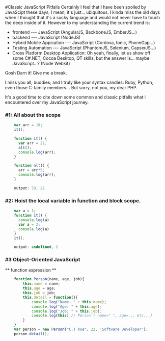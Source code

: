 #Classic JavaScript Pitfalls
Certainly I feel that I have been spoiled by JavaScipt these days; I mean, it's just... ubiquitous. I kinda miss the old days when I thought that it's a sucky language and would not never have to touch the deep inside of it. However to my understanding the current trend is:
- frontend --- JavaScript (AngularJS, BackboneJS, EmberJS...)
- backend --- JavaScript (NodeJS)
- Hybrid Mobile Appication --- JavaScript (Cordova, Ionic, PhoneGap...)
- Testing Automation --- JavaScript (PhantomJS, Selenium, CapserJS...)
- Cross Platform Desktop Application: Oh yeah, finally, let us show off some C#.NET, Cocoa Desktop, QT skills, but the answer is... maybe JavaScript...? (Node Webkit)

Gosh Darn it! Give me a break.

I miss you all, buddies; and I truly like your syntax candies: Ruby, Python, even those C-family members... But sorry, not you, my dear PHP.

It's a good time to cite down some common and classic pitfalls what I encountered over my JavaScript journey.

### #1: All about the scope
```javascript
    var arr = 10;
    it();

    function it() {
      var arr = 21;
      alt();
      console.log(arr);
    }

    function alt() {
      arr = arr*5;
      console.log(arr);
    }

    output: 50, 21
```

### #2: Hoist the local variable in function and block scope.
```javascript
    var a = 1;
    function it() {
      console.log(a)
      var a = 2;
      console.log(a)
    }
    it();

    output: undefined, 2

```

### #3 Object-Oriented JavaScript

** function expression **
```javascript
    function Person(name, age, job){
        this.name = name;
        this.age = age;
        this.job = job;
        this.detail = function(){
            console.log("Name: " + this.name);
            console.log("Age: " + this.age);
            console.log("Job: " + this.job);
            console.log(this);// Person { name=" ", age=.., etc...}
        }
    }
    var person = new Person("C.T Xue", 22, 'Software Developer');
    person.detail();

```
